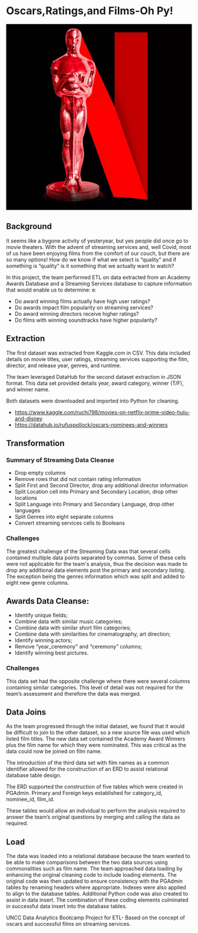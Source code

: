 # Oscars,Ratings,and Films-Oh Py!
![img1](Images/Img1.jpg)

## Background

It seems like a bygone activity of yesteryear, but yes people did once go to movie theaters. With the advent of streaming services and, well Covid, most of us have been enjoying films from the comfort of our couch, but there are so many options! How do we know if what we select is “quality” and if something is “quality” is it something that we actually want to watch?

In this project, the team performed ETL on data extracted from an Academy Awards Database and a Streaming Services database to capture information that would enable us to determine: 
e: 

* Do award winning films actually have high user ratings?
* Do awards impact film popularity on streaming services?
* Do award winning directors receive higher ratings?
* Do films with winning soundtracks have higher popularity?

## Extraction  

The first dataset was extracted from Kaggle.com in CSV.  This data included details on movie titles, user ratings, streaming services supporting the film, director, and release year, genres, and runtime. 

The team leveraged DataHub for the second dataset extraction in JSON format.  This data set provided details year, award category, winner (T/F), and winner name.  

Both datasets were downloaded and imported into Python for cleaning. 

* https://www.kaggle.com/ruchi798/movies-on-netflix-prime-video-hulu-and-disney
* https://datahub.io/rufuspollock/oscars-nominees-and-winners

## Transformation

### Summary of Streaming Data Cleanse

* Drop empty columns
* Remove rows that did not contain rating information
* Split First and Second Director, drop any additional director information
* Split Location cell into Primary and Secondary Location, drop other locations
* Split Language into Primary and Secondary Language, drop other languages
* Split Genres into eight separate columns
* Convert streaming services cells to Booleans

### Challenges
The greatest challenge of the Streaming Data was that several cells contained multiple data points separated by commas. Some of these cells were not applicable for the team's analysis, thus the decision was made to drop any additional data elements 
post the primary and secondary listing.  The exception being the genres information which was split and added to eight new genre 
columns.

## Awards Data Cleanse:
* Identify unique fields;
* Combine data with similar music categories;
* Combine data with similar short film categories;
* Combine data with similarities for cinematography, art direction;
* Identify winning actors;
* Remove “year_ceremony” and “ceremony” columns;
* Identify winning best pictures.

### Challenges
This data set had the opposite challenge where there were several columns containing similar categories.  This level of detail was not required for the team’s assessment and therefore the data was merged.  

## Data Joins

As the team progressed through the initial dataset, we found that it would be difficult to join to the other dataset, so a new source file was used which listed film titles. The new data set contained the Academy Award Winners plus the film name for which they were nominated.  This was critical as the data could now be joined on film name.   

The introduction of the third data set with film names as a common identifier allowed for the construction of an ERD to assist relational database table design.

The ERD supported the construction of five tables which were created in PGAdmin.  Primary and Foreign keys established for category_id, nominee_id, film_id. 

These tables would allow an individual to perform the analysis required to answer the team’s original questions by merging and calling the data as required.  

## Load

The data was loaded into a relational database because the team wanted to be able to make comparisons between the two data sources using commonalities such as film name.  The team approached data loading by enhancing the original cleaning code to include loading elements. The original code was then updated to ensure consistency with the PGAdmin tables by renaming headers where appropriate. Indexes were also applied to align to the database tables. Additional Python code was also created to assist in data insert. The combination of these coding elements culminated in successful data insert into the database tables. 


UNCC Data Analytics Bootcamp Project for ETL- Based on the concept of oscars and successful films on streaming services.

